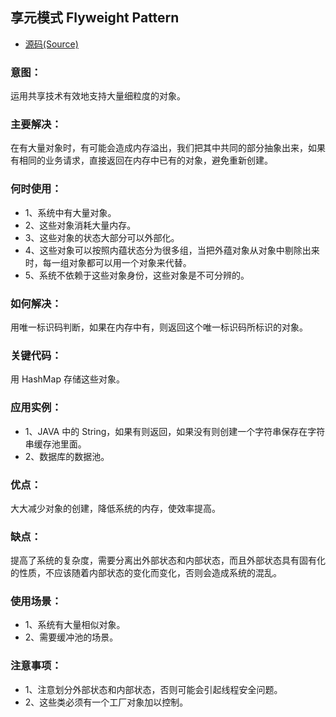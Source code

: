 ## 享元模式 Flyweight Pattern
- [源码(Source)](../flyweight)
### 意图：
运用共享技术有效地支持大量细粒度的对象。

### 主要解决：
在有大量对象时，有可能会造成内存溢出，我们把其中共同的部分抽象出来，如果有相同的业务请求，直接返回在内存中已有的对象，避免重新创建。

### 何时使用： 
- 1、系统中有大量对象。 
- 2、这些对象消耗大量内存。 
- 3、这些对象的状态大部分可以外部化。 
- 4、这些对象可以按照内蕴状态分为很多组，当把外蕴对象从对象中剔除出来时，每一组对象都可以用一个对象来代替。 
- 5、系统不依赖于这些对象身份，这些对象是不可分辨的。

### 如何解决：
用唯一标识码判断，如果在内存中有，则返回这个唯一标识码所标识的对象。

### 关键代码：
用 HashMap 存储这些对象。

### 应用实例： 
- 1、JAVA 中的 String，如果有则返回，如果没有则创建一个字符串保存在字符串缓存池里面。 
- 2、数据库的数据池。

### 优点：
大大减少对象的创建，降低系统的内存，使效率提高。

### 缺点：
提高了系统的复杂度，需要分离出外部状态和内部状态，而且外部状态具有固有化的性质，不应该随着内部状态的变化而变化，否则会造成系统的混乱。

### 使用场景： 
- 1、系统有大量相似对象。 
- 2、需要缓冲池的场景。

### 注意事项： 
- 1、注意划分外部状态和内部状态，否则可能会引起线程安全问题。 
- 2、这些类必须有一个工厂对象加以控制。